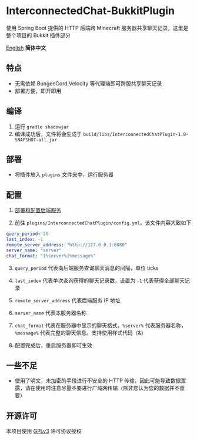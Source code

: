 # InterconnectedChat-BukkitPlugin

使用 Spring Boot 提供的 HTTP 后端跨 Minecraft 服务器共享聊天记录，这里是整个项目的 Bukkit 插件部分

[English](README.md) **简体中文**

## 特点

- 无需依赖 BungeeCord,Velocity 等代理端即可跨服共享聊天记录
- 部署方便，即开即用

## 编译

1. 运行 `gradle shadowjar`
2. 编译成功后，文件将会生成于 `build/libs/InterconnectedChatPlugin-1.0-SNAPSHOT-all.jar`

## 部署

- 将插件放入 `plugins` 文件夹中，运行服务器

## 配置

1. [部署和配置后端服务](https://github.com/shaokeyibb/InterConnectedChat/README-CN.md)

2. 前往 `plugins/InterconnectedChatPlugin/config.yml`，该文件内容大致如下

```yaml
query_period: 20
last_index: -1
remote_server_address: "http://127.0.0.1:8080"
server_name: "server"
chat_format: "[%server%]%message%"
```

3. `query_period` 代表向后端服务查询聊天消息的间隔，单位 ticks
4. `last_index` 代表单次查询获得的聊天记录数，设置为 `-1` 代表获得全部聊天记录
5. `remote_server_address` 代表后端服务 IP 地址
6. `server_name` 代表本服务器名称
7. `chat_format` 代表在服务器中显示的聊天格式，`%server%` 代表服务器名称，`%message%` 代表完整的聊天信息。支持使用样式代码（&）

8. 配置完成后，重启服务器即可生效

## 一些不足

- 使用了明文，未加密的手段进行不安全的 HTTP 传输，因此可能导致数据泄露，请在使用时注意尽量不要进行广域网传输（除非您认为您的数据并不重要）

## 开源许可

本项目使用 [GPLv3](LICENSE) 许可协议授权